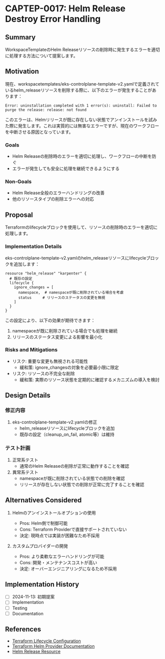 # CAPTEP-0017: Helm Release Destroy Error Handling

## Summary
WorkspaceTemplateのHelm Releaseリソースの削除時に発生するエラーを適切に処理する方法について提案します。

## Motivation
現在、workspacetemplates/eks-controlplane-template-v2.yamlで定義されているhelm_releaseリソースを削除する際に、以下のエラーが発生することがあります：

```
Error: uninstallation completed with 1 error(s): uninstall: Failed to purge the release: release: not found
```

このエラーは、Helmリリースが既に存在しない状態でアンインストールを試みた際に発生します。これは実質的には無害なエラーですが、現在のワークフローを中断させる原因となっています。

### Goals
- Helm Releaseの削除時のエラーを適切に処理し、ワークフローの中断を防ぐ
- エラーが発生しても安全に処理を継続できるようにする

### Non-Goals
- Helm Release全般のエラーハンドリングの改善
- 他のリソースタイプの削除エラーへの対応

## Proposal
Terraformのlifecycleブロックを使用して、リソースの削除時のエラーを適切に処理します。

### Implementation Details
eks-controlplane-template-v2.yamlのhelm_releaseリソースにlifecycleブロックを追加します：

```hcl
resource "helm_release" "karpenter" {
  # 既存の設定
  lifecycle {
    ignore_changes = [
      namespace,  # namespaceが既に削除されている場合を考慮
      status     # リリースのステータスの変更を無視
    ]
  }
}
```

この設定により、以下の効果が期待できます：
1. namespaceが既に削除されている場合でも処理を継続
2. リリースのステータス変更による影響を最小化

### Risks and Mitigations
- リスク: 重要な変更も無視される可能性
  - 緩和策: ignore_changesの対象を必要最小限に限定
- リスク: リソースの不完全な削除
  - 緩和策: 実際のリソース状態を定期的に確認するメカニズムの導入を検討

## Design Details

### 修正内容
1. eks-controlplane-template-v2.yamlの修正
   - helm_releaseリソースにlifecycleブロックを追加
   - 既存の設定（cleanup_on_fail, atomic等）は維持

### テスト計画
1. 正常系テスト
   - 通常のHelm Releaseの削除が正常に動作することを確認
2. 異常系テスト
   - namespaceが既に削除されている状態での削除を確認
   - リリースが存在しない状態での削除が正常に完了することを確認

## Alternatives Considered

1. Helmのアンインストールオプションの使用
   - Pros: Helm側で制御可能
   - Cons: Terraform Providerで直接サポートされていない
   - 決定: 現時点では実装が困難なため不採用

2. カスタムプロバイダーの開発
   - Pros: より柔軟なエラーハンドリングが可能
   - Cons: 開発・メンテナンスコストが高い
   - 決定: オーバーエンジニアリングになるため不採用

## Implementation History

- [ ] 2024-11-13: 初期提案
- [ ] Implementation
- [ ] Testing
- [ ] Documentation

## References

- [Terraform Lifecycle Configuration](https://developer.hashicorp.com/terraform/language/meta-arguments/lifecycle)
- [Terraform Helm Provider Documentation](https://registry.terraform.io/providers/hashicorp/helm/latest/docs/resources/release)
- [Helm Release Resource](https://registry.terraform.io/providers/hashicorp/helm/latest/docs/resources/release)
